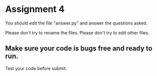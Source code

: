 # Assignment 4

You should edit the file "answer.py" and answer the questions asked.

Please don't try to rename the files.
Please don't try to edit other files.

## Make sure your code is bugs free and ready to run.
Test your code before submit.
